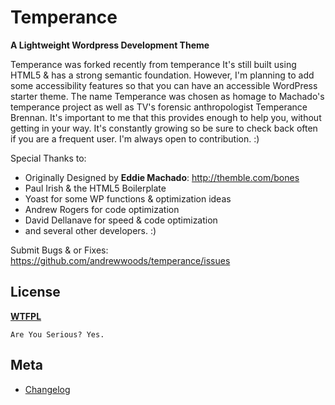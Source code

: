 # Temperance
__A Lightweight Wordpress Development Theme__

Temperance was forked recently from temperance It's still built using HTML5 & has a 
strong semantic foundation. However, I'm planning to add some accessibility 
features so that you can have an accessible WordPress starter theme. The name 
Temperance was chosen as homage to Machado's temperance project as well as TV's 
forensic anthropologist Temperance Brennan. It's important to me that this 
provides enough to help you, without getting in your way. It's constantly 
growing so be sure to check back often if you are a frequent user. I'm always 
open to contribution. :)


Special Thanks to:
* Originally Designed by **Eddie Machado**: http://themble.com/bones
* Paul Irish & the HTML5 Boilerplate
* Yoast for some WP functions & optimization ideas
* Andrew Rogers for code optimization
* David Dellanave for speed & code optimization
* and several other developers. :)

Submit Bugs & or Fixes:
https://github.com/andrewwoods/temperance/issues


## License
__[WTFPL](http://sam.zoy.org/wtfpl/)__

	Are You Serious? Yes.


## Meta
* [Changelog](../../blob/master/CHANGELOG.md)
